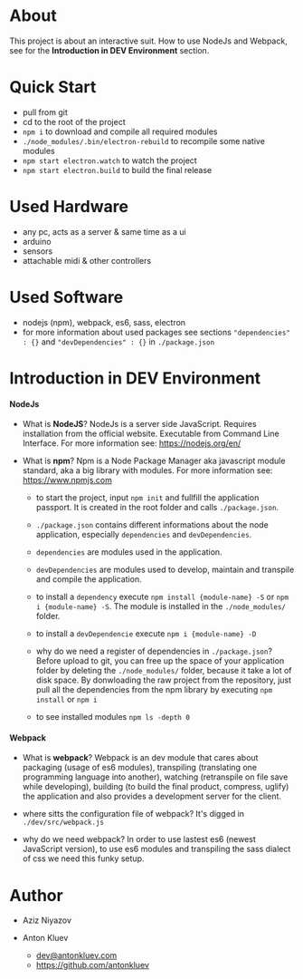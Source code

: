 

# About

This project is about an interactive suit. How to use NodeJs and Webpack, see for the __Introduction in DEV Environment__ section.

# Quick Start
- pull from git
- cd to the root of the project
- `npm i` to download and compile all required modules
- `./node_modules/.bin/electron-rebuild` to recompile some native modules
- `npm start electron.watch` to watch the project
- `npm start electron.build` to build the final release

# Used Hardware
- any pc, acts as a server & same time as a ui
- arduino
- sensors
- attachable midi & other controllers

# Used Software
- nodejs (npm), webpack, es6, sass, electron
- for more information about used packages see sections `"dependencies" : {}` and `"devDependencies" : {}` in `./package.json`

# Introduction in DEV Environment

#### NodeJs

- What is __NodeJS__? NodeJs is a server side JavaScript. Requires installation from the official website. Executable from Command Line Interface. For more information see: https://nodejs.org/en/

- What is __npm__? Npm is a Node Package Manager aka javascript module standard, aka a big library with modules. For more information see: https://www.npmjs.com

	- to start the project, input `npm init` and fullfill the application passport. It is created in the root folder and calls `./package.json`.
	
	- `./package.json` contains different informations about the node application, especially `dependencies` and `devDependencies`.
	
	- `dependencies` are modules used in the application.
	
	- `devDependencies` are modules used to develop, maintain and transpile and compile the application.
	
	- to install a `dependency` execute `npm install {module-name} -S` or `npm i {module-name} -S`. The module is installed in the `./node_modules/` folder.
	
	- to install a `devDependencie` execute `npm i {module-name} -D` 
	
	- why do we need a register of dependencies in `./package.json`? Before upload to git, you can free up the space of your application folder by deleting the `./node_modules/` folder, because it take a lot of disk space. By donwloading the raw project from the repository, just pull all the dependencies from the npm library by executing `npm install` or `npm i` 
	
	- to see installed modules `npm ls -depth 0`

#### Webpack

- What is __webpack__? Webpack is an dev module that cares about packaging (usage of es6 modules), transpiling (translating one programming language into another), watching (retranspile on file save while developing), building (to build the final product, compress, uglify) the application and also provides a development server for the client.

- where sitts the configuration file of webpack? It's digged in `./dev/src/webpack.js`

- why do we need webpack? In order to use lastest es6 (newest JavaScript version), to use es6 modules and transpiling the sass dialect of css we need this funky setup.

# Author
- Aziz Niyazov

- Anton Kluev
	- dev@antonkluev.com
	- https://github.com/antonkluev



